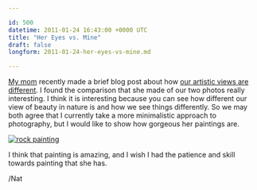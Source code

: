 ```yaml
---

id: 500
datetime: 2011-01-24 16:43:00 +0000 UTC
title: "Her Eyes vs. Mine"
draft: false
longform: 2011-01-24-her-eyes-vs-mine.md

---
```


[My mom][mom] recently made a brief blog post about how [our artistic views are different][mblog]. I found the comparison that she made of our two photos really interesting. I think it is interesting because you can see how different our view of beauty in nature is and how we see things differently. So we may both agree that I currently take a more minimalistic approach to photography, but I would like to show how gorgeous her paintings are.

[![rock painting][rock]][art]

I think that painting is amazing, and I wish I had the patience and skill towards painting that she has.

/Nat

[mom]:  http://lydiadehn.com
[mblog]: http://lydiadehn.com/Blog/Entries/2011/1/24_We_see_the_same_thing%!C(MISSING)_but_I_like_his_eyes_better.html
[art]: http://lydiadehn.com/Painting.html
[rock]: /images/2011/1/IMG_0120.jpg

